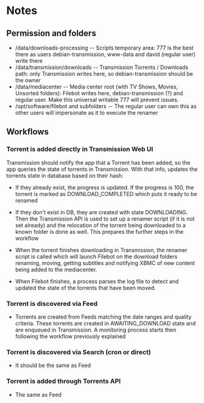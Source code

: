 # Notes

## Permission and folders

* /data/downloads-processing -- Scripts temporary area: 777 is the best there as users debian-transmission, www-data and david (regular user) write there
* /data/transmission/downloads -- Transmission Torrents / Downloads path: only Transmission writes here, so debian-transmission should be the owner
* /data/mediacenter -- Media center root (with TV Shows, Movies, Unsorted folders): Filebot writes here, debian-transmission (?) and regular user. Make this universal writable 777 will prevent issues.
* /opt/software/filebot and subfolders -- The regular user can own this as other users will impersonate as it to execute the renamer

## Workflows

### Torrent is added directly in Transmission Web UI

Transmission should notify the app that a Torrent has been added, so the app queries the state of torrents in Transmission.
With that info, updates the torrents state in database based on their hash:

* If they already exist, the progress is updated. If the progress is 100, the torrent is marked as DOWNLOAD_COMPLETED which puts it ready to be renamed

* If they don't exist in DB, they are created with state DOWNLOADING. Then the Transmission API is used to set up a renamer script (if it is not set already) and the relocation of the torrent being downloaded to a known folder is done as well. This prepares the further steps in the workflow

* When the torrent finishes downloading in Transmission, the renamer script is called which will launch Filebot on the download folders renaming, moving, getting subtitles and notifying XBMC of new content being added to the mediacenter.

* When Filebot finishes, a process parses the log file to detect and updated the state of the torrents that have been moved.  

### Torrent is discovered via Feed

* Torrents are created from Feeds matching the date ranges and quality criteria. These torrents are created in AWAITING_DOWNLOAD state and are enqueued in Transmission. A monitoring process starts then following the workflow previously explained

### Torrent is discovered via Search (cron or direct)

* It should be the same as Feed

### Torrent is added through Torrents API 

* The same as Feed


